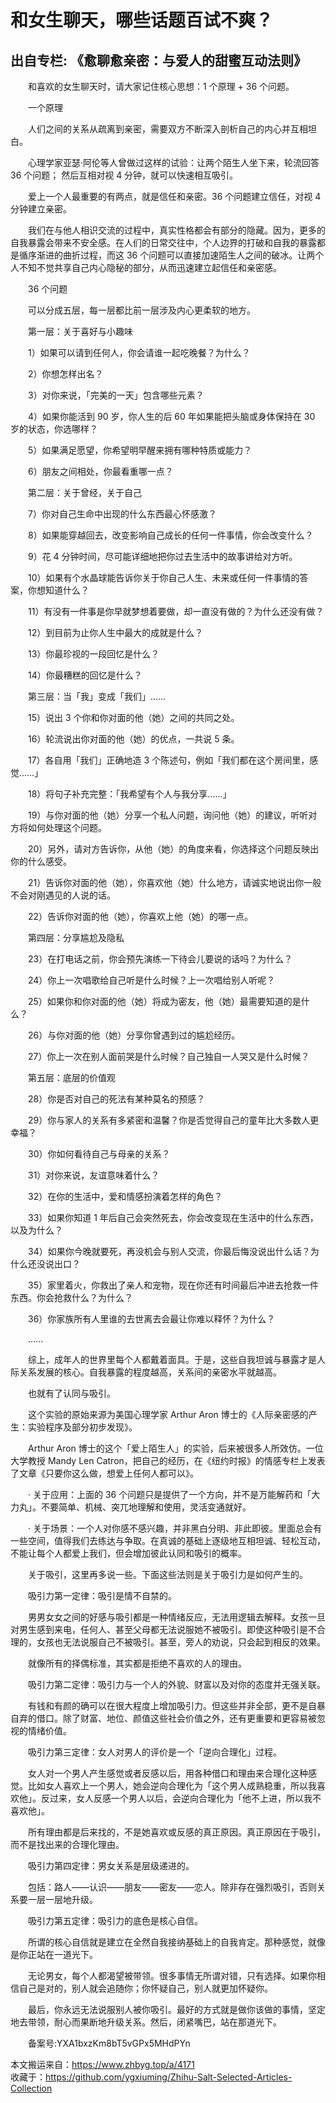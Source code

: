 # 和女生聊天，哪些话题百试不爽？  
## 出自专栏: 《愈聊愈亲密：与爱人的甜蜜互动法则》  
&emsp;&emsp;和喜欢的女生聊天时，请大家记住核心思想：1 个原理 + 36 个问题。  
  
&emsp;&emsp;一个原理  
  
&emsp;&emsp;人们之间的关系从疏离到亲密，需要双方不断深入剖析自己的内心并互相坦白。  
  
&emsp;&emsp;心理学家亚瑟·阿伦等人曾做过这样的试验：让两个陌生人坐下来，轮流回答 36 个问题； 然后互相对视 4 分钟，就可以快速相互吸引。  
  
&emsp;&emsp;爱上一个人最重要的有两点，就是信任和亲密。36 个问题建立信任，对视 4 分钟建立亲密。  
  
&emsp;&emsp;我们在与他人相识交流的过程中，真实性格都会有部分的隐藏。因为，更多的自我暴露会带来不安全感。在人们的日常交往中，个人边界的打破和自我的暴露都是循序渐进的曲折过程，而这 36 个问题可以直接加速陌生人之间的破冰。让两个人不知不觉共享自己内心隐秘的部分，从而迅速建立起信任和亲密感。  
  
&emsp;&emsp;36 个问题  
  
&emsp;&emsp;可以分成五层，每一层都比前一层涉及内心更柔软的地方。  
  
&emsp;&emsp;第一层：关于喜好与小趣味  
  
&emsp;&emsp;1）如果可以请到任何人，你会请谁一起吃晚餐？为什么？  
  
&emsp;&emsp;2）你想怎样出名？  
  
&emsp;&emsp;3）对你来说，「完美的一天」包含哪些元素？  
  
&emsp;&emsp;4）如果你能活到 90 岁，你人生的后 60 年如果能把头脑或身体保持在 30 岁的状态，你选哪样？  
  
&emsp;&emsp;5）如果满足愿望，你希望明早醒来拥有哪种特质或能力？  
  
&emsp;&emsp;6）朋友之间相处，你最看重哪一点？  
  
&emsp;&emsp;第二层：关于曾经，关于自己  
  
&emsp;&emsp;7）你对自己生命中出现的什么东西最心怀感激？  
  
&emsp;&emsp;8）如果能穿越回去，改变影响自己成长的任何一件事情，你会改变什么？  
  
&emsp;&emsp;9）花 4 分钟时间，尽可能详细地把你过去生活中的故事讲给对方听。  
  
&emsp;&emsp;10）如果有个水晶球能告诉你关于你自己人生、未来或任何一件事情的答案，你想知道什么？  
  
&emsp;&emsp;11）有没有一件事是你早就梦想着要做，却一直没有做的？为什么还没有做？  
  
&emsp;&emsp;12）到目前为止你人生中最大的成就是什么？  
  
&emsp;&emsp;13）你最珍视的一段回忆是什么？  
  
&emsp;&emsp;14）你最糟糕的回忆是什么？  
  
&emsp;&emsp;第三层：当「我」变成「我们」……  
  
&emsp;&emsp;15）说出 3 个你和你对面的他（她）之间的共同之处。  
  
&emsp;&emsp;16）轮流说出你对面的他（她）的优点，一共说 5 条。  
  
&emsp;&emsp;17）各自用「我们」正确地造 3 个陈述句，例如「我们都在这个房间里，感觉……」  
  
&emsp;&emsp;18）将句子补充完整：「我希望有个人与我分享……」  
  
&emsp;&emsp;19）与你对面的他（她）分享一个私人问题，询问他（她）的建议，听听对方将如何处理这个问题。  
  
&emsp;&emsp;20）另外，请对方告诉你，从他（她）的角度来看，你选择这个问题反映出你的什么感受。  
  
&emsp;&emsp;21）告诉你对面的他（她），你喜欢他（她）什么地方，请诚实地说出你一般不会对刚遇见的人说的话。  
  
&emsp;&emsp;22）告诉你对面的他（她），你喜欢上他（她）的哪一点。  
  
&emsp;&emsp;第四层：分享尴尬及隐私  
  
&emsp;&emsp;23）在打电话之前，你会预先演练一下待会儿要说的话吗？为什么？  
  
&emsp;&emsp;24）你上一次唱歌给自己听是什么时候？上一次唱给别人听呢？  
  
&emsp;&emsp;25）如果你和你对面的他（她）将成为密友，他（她）最需要知道的是什么？  
  
&emsp;&emsp;26）与你对面的他（她）分享你曾遇到过的尴尬经历。  
  
&emsp;&emsp;27）你上一次在别人面前哭是什么时候？自己独自一人哭又是什么时候？  
  
&emsp;&emsp;第五层：底层的价值观  
  
&emsp;&emsp;28）你是否对自己的死法有某种莫名的预感？  
  
&emsp;&emsp;29）你与家人的关系有多紧密和温馨？你是否觉得自己的童年比大多数人更幸福？  
  
&emsp;&emsp;30）你如何看待自己与母亲的关系？  
  
&emsp;&emsp;31）对你来说，友谊意味着什么？  
  
&emsp;&emsp;32）在你的生活中，爱和情感扮演着怎样的角色？  
  
&emsp;&emsp;33）如果你知道 1 年后自己会突然死去，你会改变现在生活中的什么东西，以及为什么？  
  
&emsp;&emsp;34）如果你今晚就要死，再没机会与别人交流，你最后悔没说出什么话？为什么还没说出口？  
  
&emsp;&emsp;35）家里着火，你救出了亲人和宠物，现在你还有时间最后冲进去抢救一件东西。你会抢救什么？为什么？  
  
&emsp;&emsp;36）你家族所有人里谁的去世离去会最让你难以释怀？为什么？  
  
&emsp;&emsp;......  
  
&emsp;&emsp;综上，成年人的世界里每个人都戴着面具。于是，这些自我坦诚与暴露才是人际关系发展的核心。自我暴露的程度越高，关系间的亲密水平就越高。  
  
&emsp;&emsp;也就有了认同与吸引。  
  
&emsp;&emsp;这个实验的原始来源为美国心理学家 Arthur Aron 博士的《人际亲密感的产生：实验程序及部分初步发现》。  
  
&emsp;&emsp;Arthur Aron 博士的这个「爱上陌生人」的实验，后来被很多人所效仿。一位大学教授 Mandy Len Catron，把自己的经历，在《纽约时报》的情感专栏上发表了文章《只要你这么做，想爱上任何人都可以》。  
  
&emsp;&emsp;· 关于应用：上面的 36 个问题只是提供了一个方向，并不是万能解药和「大力丸」。不要简单、机械、突兀地理解和使用，灵活变通就好。  
  
&emsp;&emsp;· 关于场景：一个人对你感不感兴趣，并非黑白分明、非此即彼。里面总会有一些空间，值得我们去练达与争取。在真诚的基础上逐级地互相坦诚、轻松互动，不能让每个人都爱上我们，但会增加彼此认同和吸引的概率。  
  
&emsp;&emsp;关于吸引，这里再多说一些。下面这些法则是关于吸引力是如何产生的。  
  
&emsp;&emsp;吸引力第一定律：吸引是情不自禁的。  
  
&emsp;&emsp;男男女女之间的好感与吸引都是一种情绪反应，无法用逻辑去解释。女孩一旦对男生感到来电，任何人、甚至父母都无法说服她不被吸引。即使这种吸引是不合理的，女孩也无法说服自己不被吸引。甚至，旁人的劝说，只会起到相反的效果。  
  
&emsp;&emsp;就像所有的择偶标准，其实都是拒绝不喜欢的人的理由。  
  
&emsp;&emsp;吸引力第二定律：吸引力与一个人的外貌、财富以及对你的态度并无强关联。  
  
&emsp;&emsp;有钱和有颜的确可以在很大程度上增加吸引力。但这些并非全部，更不是自暴自弃的借口。除了财富、地位、颜值这些社会价值之外，还有更重要和更容易被忽视的情绪价值。  
  
&emsp;&emsp;吸引力第三定律：女人对男人的评价是一个「逆向合理化」过程。  
  
&emsp;&emsp;女人对一个男人产生感觉或者反感以后，用各种借口和理由来合理化这种感觉。比如女人喜欢上一个男人，她会逆向合理化为「这个男人成熟稳重，所以我喜欢他」。反过来，女人反感一个男人以后，会逆向合理化为「他不上进，所以我不喜欢他」。  
  
&emsp;&emsp;所有理由都是后来找的，不是她喜欢或反感的真正原因。真正原因在于吸引，而不是找出来的合理化理由。  
  
&emsp;&emsp;吸引力第四定律：男女关系是层级递进的。  
  
&emsp;&emsp;包括：路人——认识——朋友——密友——恋人。除非存在强烈吸引，否则关系要一层一层地升级。  
  
&emsp;&emsp;吸引力第五定律：吸引力的底色是核心自信。  
  
&emsp;&emsp;所谓的核心自信就是建立在全然自我接纳基础上的自我肯定。那种感觉，就像是你正站在一道光下。  
  
&emsp;&emsp;无论男女，每个人都渴望被带领。很多事情无所谓对错，只有选择。如果你相信自己是对的，别人就会追随你；你怀疑自己，别人就更加怀疑你。  
  
&emsp;&emsp;最后，你永远无法说服别人被你吸引。最好的方式就是做你该做的事情，坚定地去带领，耐心而果断地升级关系。然后，闭紧嘴巴，站在那道光下。  
  
&emsp;&emsp;备案号:YXA1bxzKm8bT5vGPx5MHdPYn  
  
本文搬运来自：https://www.zhbyg.top/a/4171  
 收藏于：https://github.com/ygxiuming/Zhihu-Salt-Selected-Articles-Collection